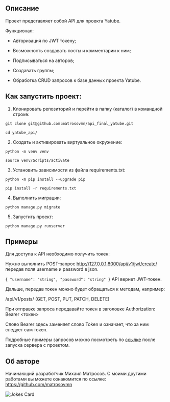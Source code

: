## Описание
Проект представляет собой API для проекта Yatube.

Функционал:

* Авторизация по JWT токену;

* Возможность создавать посты и комментарии к ним;

* Подписываться на авторов;

* Создавать группы;

* Обработка CRUD запросов к базе данных проекта Yatube.


## Как запустить проект:
1. Клонировать репозиторий и перейти в папку (каталог) в командной строке:
```
git clone git@github.com:matrosovmn/api_final_yatube.git
```
```
cd yatube_api/
```
2. Cоздать и активировать виртуальное окружение:
```
python -m venv venv
```
```
source venv/Scripts/activate
```
3. Установить зависимости из файла requirements.txt:
```
python -m pip install --upgrade pip
```
```
pip install -r requirements.txt
```
4. Выполнить миграции:
```
python manage.py migrate
```
5. Запустить проект:
```
python manage.py runserver
```


## Примеры
Для доступа к API необходимо получить токен: 

Нужно выполнить POST-запрос http://127.0.0.1:8000/api/v1/jwt/create/ передав поля username и password в json.
 
`
{
  "username": "string",
  "password": "string"
}
`
API вернет JWT-токен.

Дальше, передав токен можно будет обращаться к методам, например:

/api/v1/posts/ (GET, POST, PUT, PATCH, DELETE)

При отправке запроса передавайте токен в заголовке Authorization: Bearer <токен>

Слово Bearer здесь заменяет слово Token и означает, что за ним следует сам токен.

Подробные примеры запросов можно посмотреть по [ссылке](http://127.0.0.1:8000/redoc/) после запуска сервера с проектом.


## Об авторе
Начинающий разработчик Михаил Матросов. С моими другими работами вы можете ознакомится по ссылке: https://github.com/matrosovmn


![Jokes Card](https://readme-jokes.vercel.app/api)
